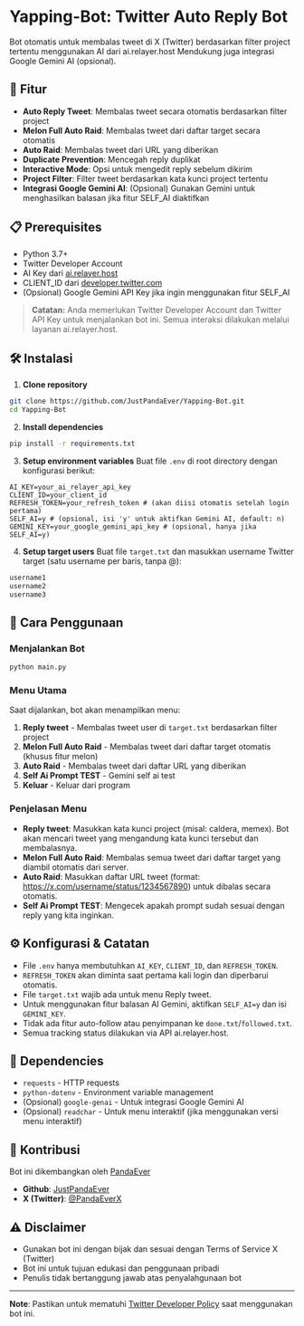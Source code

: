 # Yapping-Bot: Twitter Auto Reply Bot

Bot otomatis untuk membalas tweet di X (Twitter) berdasarkan filter project tertentu menggunakan AI dari ai.relayer.host Mendukung juga integrasi Google Gemini AI (opsional).

## 🚀 Fitur

- **Auto Reply Tweet**: Membalas tweet secara otomatis berdasarkan filter project
- **Melon Full Auto Raid**: Membalas tweet dari daftar target secara otomatis
- **Auto Raid**: Membalas tweet dari URL yang diberikan
- **Duplicate Prevention**: Mencegah reply duplikat
- **Interactive Mode**: Opsi untuk mengedit reply sebelum dikirim
- **Project Filter**: Filter tweet berdasarkan kata kunci project tertentu
- **Integrasi Google Gemini AI**: (Opsional) Gunakan Gemini untuk menghasilkan balasan jika fitur SELF_AI diaktifkan

## 📋 Prerequisites

- Python 3.7+
- Twitter Developer Account
- AI Key dari [ai.relayer.host](https://ai.relayer.host)
- CLIENT_ID dari [developer.twitter.com](https://developer.twitter.com/en/portal/dashboard)
- (Opsional) Google Gemini API Key jika ingin menggunakan fitur SELF_AI

> **Catatan:** Anda memerlukan Twitter Developer Account dan Twitter API Key untuk menjalankan bot ini. Semua interaksi dilakukan melalui layanan ai.relayer.host.

## 🛠️ Instalasi

1. **Clone repository**
```bash
git clone https://github.com/JustPandaEver/Yapping-Bot.git
cd Yapping-Bot
```

2. **Install dependencies**
```bash
pip install -r requirements.txt
```

3. **Setup environment variables**
Buat file `.env` di root directory dengan konfigurasi berikut:
```env
AI_KEY=your_ai_relayer_api_key
CLIENT_ID=your_client_id
REFRESH_TOKEN=your_refresh_token # (akan diisi otomatis setelah login pertama)
SELF_AI=y # (opsional, isi 'y' untuk aktifkan Gemini AI, default: n)
GEMINI_KEY=your_google_gemini_api_key # (opsional, hanya jika SELF_AI=y)
```

4. **Setup target users**
Buat file `target.txt` dan masukkan username Twitter target (satu username per baris, tanpa @):
```txt
username1
username2
username3
```

## 🎯 Cara Penggunaan

### Menjalankan Bot
```bash
python main.py
```

### Menu Utama
Saat dijalankan, bot akan menampilkan menu:

1. **Reply tweet** - Membalas tweet user di `target.txt` berdasarkan filter project
2. **Melon Full Auto Raid** - Membalas tweet dari daftar target otomatis (khusus fitur melon)
3. **Auto Raid** - Membalas tweet dari daftar URL yang diberikan
4. **Self Ai Prompt TEST** - Gemini self ai test
5. **Keluar** - Keluar dari program

### Penjelasan Menu
- **Reply tweet**: Masukkan kata kunci project (misal: caldera, memex). Bot akan mencari tweet yang mengandung kata kunci tersebut dan membalasnya.
- **Melon Full Auto Raid**: Membalas semua tweet dari daftar target yang diambil otomatis dari server.
- **Auto Raid**: Masukkan daftar URL tweet (format: https://x.com/username/status/1234567890) untuk dibalas secara otomatis.
- **Self Ai Prompt TEST**: Mengecek apakah prompt sudah sesuai dengan reply yang kita inginkan.

## ⚙️ Konfigurasi & Catatan
- File `.env` hanya membutuhkan `AI_KEY`, `CLIENT_ID`, dan `REFRESH_TOKEN`.
- `REFRESH_TOKEN` akan diminta saat pertama kali login dan diperbarui otomatis.
- File `target.txt` wajib ada untuk menu Reply tweet.
- Untuk menggunakan fitur balasan AI Gemini, aktifkan `SELF_AI=y` dan isi `GEMINI_KEY`.
- Tidak ada fitur auto-follow atau penyimpanan ke `done.txt`/`followed.txt`.
- Semua tracking status dilakukan via API ai.relayer.host.

## 🧩 Dependencies

- `requests` - HTTP requests
- `python-dotenv` - Environment variable management
- (Opsional) `google-genai` - Untuk integrasi Google Gemini AI
- (Opsional) `readchar` - Untuk menu interaktif (jika menggunakan versi menu interaktif)

## 🤝 Kontribusi

Bot ini dikembangkan oleh [PandaEver](https://github.com/JustPandaEver)

- **Github**: [JustPandaEver](https://github.com/JustPandaEver)
- **X (Twitter)**: [@PandaEverX](https://twitter.com/PandaEverX)

## ⚠️ Disclaimer

- Gunakan bot ini dengan bijak dan sesuai dengan Terms of Service X (Twitter)
- Bot ini untuk tujuan edukasi dan penggunaan pribadi
- Penulis tidak bertanggung jawab atas penyalahgunaan bot

---

**Note**: Pastikan untuk mematuhi [Twitter Developer Policy](https://developer.twitter.com/en/developer-terms/agreement-and-policy) saat menggunakan bot ini.
